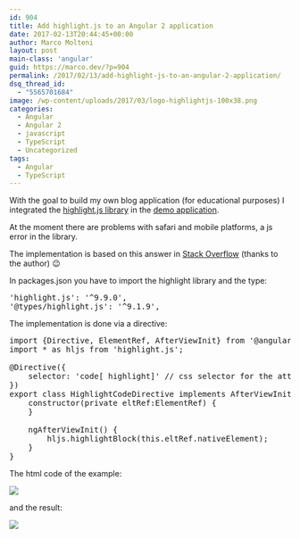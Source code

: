 ```yaml
---
id: 904
title: Add highlight.js to an Angular 2 application
date: 2017-02-13T20:44:45+00:00
author: Marco Molteni
layout: post
main-class: 'angular'
guid: https://marco.dev/?p=904
permalink: /2017/02/13/add-highlight-js-to-an-angular-2-application/
dsq_thread_id:
  - "5565701684"
image: /wp-content/uploads/2017/03/logo-highlightjs-100x38.png
categories:
  - Angular
  - Angular 2
  - javascript
  - TypeScript
  - Uncategorized
tags:
  - Angular
  - TypeScript
---
```

With the goal to build my own blog application (for educational purposes) I integrated the [highlight.js library](https://highlightjs.org) in the [demo application](https://angular.cafe).

At the moment there are problems with safari and mobile platforms, a js error in the library.

The implementation is based on this answer in [Stack Overflow](https://stackoverflow.com/questions/37307943/highlight-js-does-not-work-with-angular-2) (thanks to the author) 😉

In packages.json you have to import the highlight library and the type:

<pre class="brush: jscript; title: ; notranslate" title="">'highlight.js': '^9.9.0',
'@types/highlight.js': '^9.1.9',
</pre>

The implementation is done via a directive:

<pre class="brush: jscript; title: ; notranslate" title="">import {Directive, ElementRef, AfterViewInit} from '@angular/core';
import * as hljs from 'highlight.js';

@Directive({
    selector: 'code[ highlight]' // css selector for the attribute
})
export class HighlightCodeDirective implements AfterViewInit{
    constructor(private eltRef:ElementRef) {
    }

    ngAfterViewInit() {
        hljs.highlightBlock(this.eltRef.nativeElement);
    }
}
</pre>

The html code of the example:

<img class="alignnone wp-image-902 size-full" src="{{site.baseurl}}/assets/img/uploads/2017/02/blog_highlight_small-e1487011265898.png?resize=600%2C411" data-recalc-dims="1" />

and the result:

<img class="alignnone wp-image-903 size-full" src="{{site.baseurl}}/assets/img/uploads/2017/02/blog_highlight_2_small-1-e1487011315602.png?resize=600%2C647" data-recalc-dims="1" />
